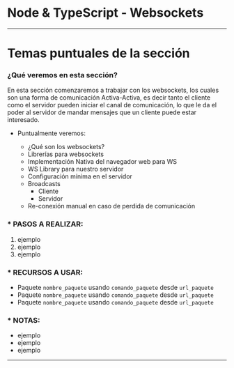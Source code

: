 # Node & TypeScript - Websockets

---

# Temas puntuales de la sección

### ¿Qué veremos en esta sección?

En esta sección comenzaremos a trabajar con los websockets, los cuales son una forma de comunicación Activa-Activa, es decir tanto el cliente como el servidor pueden iniciar el canal de comunicación, lo que le da el poder al servidor de mandar mensajes que un cliente puede estar interesado.

- Puntualmente veremos:

  - ¿Qué son los websockets?
  - Librerías para websockets
  - Implementación Nativa del navegador web para WS
  - WS Library para nuestro servidor
  - Configuración mínima en el servidor
  - Broadcasts
    - Cliente
    - Servidor
  - Re-conexión manual en caso de perdida de comunicación

### \* PASOS A REALIZAR:

1. ejemplo
2. ejemplo
3. ejemplo

### \* RECURSOS A USAR:

- Paquete `nombre_paquete` usando `comando_paquete` desde `url_paquete`
- Paquete `nombre_paquete` usando `comando_paquete` desde `url_paquete`
- Paquete `nombre_paquete` usando `comando_paquete` desde `url_paquete`

### \* NOTAS:

- ejemplo
- ejemplo
- ejemplo

---

